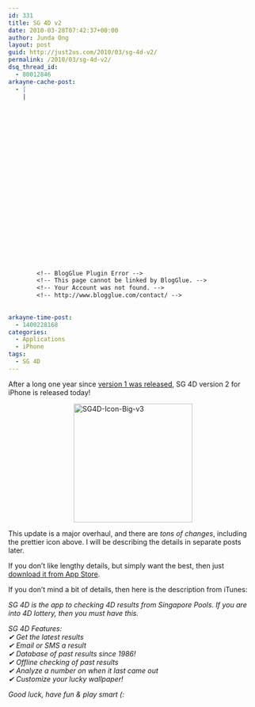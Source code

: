 ```yaml
---
id: 331
title: SG 4D v2
date: 2010-03-28T07:42:37+00:00
author: Junda Ong
layout: post
guid: http://just2us.com/2010/03/sg-4d-v2/
permalink: /2010/03/sg-4d-v2/
dsq_thread_id:
  - 80012846
arkayne-cache-post:
  - |
    |
        
        
        
        
        
        
        
        
        
        
        
        
        
        
        
        
        
        
        
        
        
        
        
        <!-- BlogGlue Plugin Error -->
        <!-- This page cannot be linked by BlogGlue. -->
        <!-- Your Account was not found. -->
        <!-- http://www.blogglue.com/contact/ -->
        
        
arkayne-time-post:
  - 1400228168
categories:
  - Applications
  - iPhone
tags:
  - SG 4D
---
```

After a long one year since <a href="http://www.just2me.com/2008/10/sg-4d.html" onclick="__gaTracker('send', 'event', 'outbound-article', 'http://www.just2me.com/2008/10/sg-4d.html', 'version 1 was released');">version 1 was released</a>, SG 4D version 2 for iPhone is released today!

<a href="http://just2us.com/wp-content/uploads/2010/03/SG4DIconBigv3.png" onclick="__gaTracker('send', 'event', 'outbound-article', 'http://just2us.com/wp-content/uploads/2010/03/SG4DIconBigv3.png', '');"><img title="SG4D-Icon-Big-v3" style="border-top-width: 0px; display: block; border-left-width: 0px; float: none; border-bottom-width: 0px; margin-left: auto; margin-right: auto; border-right-width: 0px" height="240" alt="SG4D-Icon-Big-v3" src="http://just2us.com/wp-content/uploads/2010/03/SG4DIconBigv3_thumb.png" width="240" border="0" /></a> 

This update is a major overhaul, and there are _tons of changes_, including the prettier icon above. I will be describing the details in separate posts later. 

If you don’t like lengthy details, but simply want the best, then just <a href="http://itunes.apple.com/sg/app/sg-4d/id294815815?mt=8" onclick="__gaTracker('send', 'event', 'outbound-article', 'http://itunes.apple.com/sg/app/sg-4d/id294815815?mt=8', 'download it from App Store');">download it from App Store</a>.

If you don’t mind a bit of details, then here is the description from iTunes:

_SG 4D is the app to checking 4D results from Singapore Pools. If you are into 4D lottery, then you must have this._ 

_SG 4D Features:   
✔ Get the latest results   
✔ Email or SMS a result   
✔ Database of past results since 1986!   
✔ Offline checking of past results   
✔ Analyze a number on when it last came out   
✔ Customize your lucky wallpaper!_ 

_Good luck, have fun & play smart (:_

<div style="font-size:0px;height:0px;line-height:0px;margin:0;padding:0;clear:both">
</div>